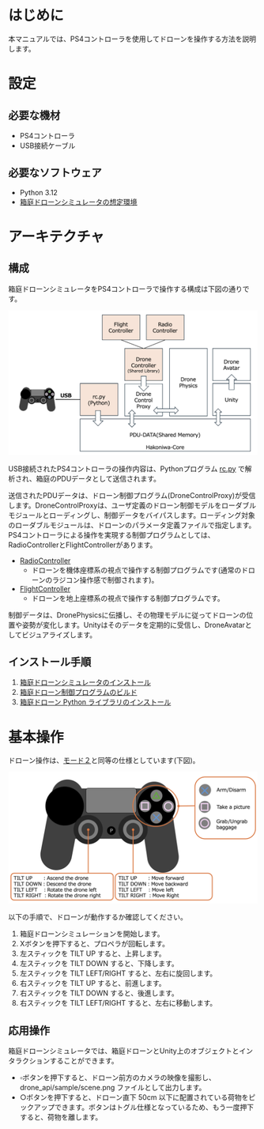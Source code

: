 # はじめに
本マニュアルでは、PS4コントローラを使用してドローンを操作する方法を説明します。

# 設定

## 必要な機材

* PS4コントローラ
* USB接続ケーブル

## 必要なソフトウェア

* Python 3.12
* [箱庭ドローンシミュレータの想定環境](https://github.com/toppers/hakoniwa-px4sim/blob/main/README-ja.md#%E7%92%B0%E5%A2%83)

# アーキテクチャ

## 構成

箱庭ドローンシミュレータをPS4コントローラで操作する構成は下図の通りです。

![アーキテクチャ](image_ps4_archtecture.png)

USB接続されたPS4コントローラの操作内容は、Pythonプログラム [rc.py](https://github.com/toppers/hakoniwa-px4sim/blob/main/drone_api/sample/rc.py) で解析され、箱庭のPDUデータとして送信されます。

送信されたPDUデータは、ドローン制御プログラム(DroneControlProxy)が受信します。DroneControlProxyは、ユーザ定義のドローン制御モデルをローダブルモジュールとローディングし、制御データをバイパスします。ローディング対象のローダブルモジュールは、ドローンのパラメータ定義ファイルで指定します。PS4コントローラによる操作を実現する制御プログラムとしては、RadioControllerとFlightControllerがあります。

* [RadioController](https://github.com/toppers/hakoniwa-px4sim/tree/main/drone_control/workspace/RadioController)
  * ドローンを機体座標系の視点で操作する制御プログラムです(通常のドローンのラジコン操作感で制御されます)。
* [FlightController](https://github.com/toppers/hakoniwa-px4sim/tree/main/drone_control/workspace/FlightController)
  * ドローンを地上座標系の視点で操作する制御プログラムです。

制御データは、DronePhysicsに伝播し、その物理モデルに従ってドローンの位置や姿勢が変化します。Unityはそのデータを定期的に受信し、DroneAvatarとしてビジュアライズします。


## インストール手順

1. [箱庭ドローンシミュレータのインストール](https://github.com/toppers/hakoniwa-px4sim/blob/main/hakoniwa/README-ja.md)
2. [箱庭ドローン制御プログラムのビルド](https://github.com/toppers/hakoniwa-px4sim/blob/main/drone_control/README-ja.md#%E3%83%93%E3%83%AB%E3%83%89%E6%96%B9%E6%B3%95)
3. [箱庭ドローン Python ライブラリのインストール](https://github.com/toppers/hakoniwa-px4sim/blob/main/drone_api/README-ja.md#%E3%82%A4%E3%83%B3%E3%82%B9%E3%83%88%E3%83%BC%E3%83%AB%E6%96%B9%E6%B3%95)


# 基本操作

ドローン操作は、[モード２](https://atcl-dsj.com/useful/2264/#:~:text=%E3%83%BB%E3%83%A2%E3%83%BC%E3%83%89%EF%BC%92%E3%81%AE%E6%93%8D%E4%BD%9C%E6%96%B9%E6%B3%95&text=%E3%83%A2%E3%83%BC%E3%83%89%EF%BC%92%E3%81%AE%E6%93%8D%E4%BD%9C%E6%96%B9%E6%B3%95%E3%81%A8%E3%81%97%E3%81%A6%E3%81%AF%E3%80%81%E3%83%A2%E3%83%BC%E3%83%89%EF%BC%91%E3%81%A8,%E3%82%92%E8%A1%8C%E3%81%A3%E3%81%A6%E3%81%84%E3%81%8D%E3%81%BE%E3%81%99%E3%80%82)と同等の仕様としています(下図)。

![PS4コントローラ](image_ps4.png)

以下の手順で、ドローンが動作するか確認してください。

1. 箱庭ドローンシミュレーションを開始します。
2. Xボタンを押下すると、プロペラが回転します。
3. 左スティックを TILT UP すると、上昇します。
4. 左スティックを TILT DOWN すると、下降します。
5. 左スティックを TILT LEFT/RIGHT すると、左右に旋回します。
6. 右スティックを TILT UP すると、前進します。
7. 右スティックを TILT DOWN すると、後進します。
8. 右スティックを TILT LEFT/RIGHT すると、左右に移動します。

## 応用操作

箱庭ドローンシミュレータでは、箱庭ドローンとUnity上のオブジェクトとインタラクションすることができます。

* ▫︎ボタンを押下すると、ドローン前方のカメラの映像を撮影し、drone_api/sample/scene.png ファイルとして出力します。
* ○ボタンを押下すると、ドローン直下 50cm 以下に配置されている荷物をピックアップできます。ボタンはトグル仕様となっているため、もう一度押下すると、荷物を離します。